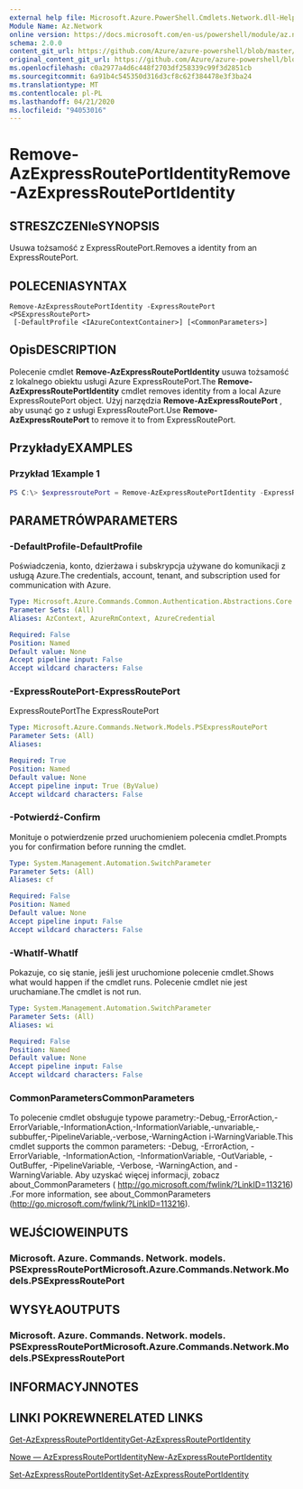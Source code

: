 ```yaml
---
external help file: Microsoft.Azure.PowerShell.Cmdlets.Network.dll-Help.xml
Module Name: Az.Network
online version: https://docs.microsoft.com/en-us/powershell/module/az.network/remove-azexpressrouteportidentity
schema: 2.0.0
content_git_url: https://github.com/Azure/azure-powershell/blob/master/src/Network/Network/help/Remove-AzExpressRoutePortIdentity.md
original_content_git_url: https://github.com/Azure/azure-powershell/blob/master/src/Network/Network/help/Remove-AzExpressRoutePortIdentity.md
ms.openlocfilehash: c0a2977a4d6c448f2703df258339c99f3d2851cb
ms.sourcegitcommit: 6a91b4c545350d316d3cf8c62f384478e3f3ba24
ms.translationtype: MT
ms.contentlocale: pl-PL
ms.lasthandoff: 04/21/2020
ms.locfileid: "94053016"
---
```

# <span data-ttu-id="b9fd5-101">Remove-AzExpressRoutePortIdentity</span><span class="sxs-lookup"><span data-stu-id="b9fd5-101">Remove-AzExpressRoutePortIdentity</span></span>

## <span data-ttu-id="b9fd5-102">STRESZCZENIe</span><span class="sxs-lookup"><span data-stu-id="b9fd5-102">SYNOPSIS</span></span>
<span data-ttu-id="b9fd5-103">Usuwa tożsamość z ExpressRoutePort.</span><span class="sxs-lookup"><span data-stu-id="b9fd5-103">Removes a identity from an ExpressRoutePort.</span></span>

## <span data-ttu-id="b9fd5-104">POLECENIA</span><span class="sxs-lookup"><span data-stu-id="b9fd5-104">SYNTAX</span></span>

```
Remove-AzExpressRoutePortIdentity -ExpressRoutePort <PSExpressRoutePort>
 [-DefaultProfile <IAzureContextContainer>] [<CommonParameters>]
```

## <span data-ttu-id="b9fd5-105">Opis</span><span class="sxs-lookup"><span data-stu-id="b9fd5-105">DESCRIPTION</span></span>
<span data-ttu-id="b9fd5-106">Polecenie cmdlet **Remove-AzExpressRoutePortIdentity** usuwa tożsamość z lokalnego obiektu usługi Azure ExpressRoutePort.</span><span class="sxs-lookup"><span data-stu-id="b9fd5-106">The **Remove-AzExpressRoutePortIdentity** cmdlet removes identity from a local Azure ExpressRoutePort object.</span></span> <span data-ttu-id="b9fd5-107">Użyj narzędzia **Remove-AzExpressRoutePort** , aby usunąć go z usługi ExpressRoutePort.</span><span class="sxs-lookup"><span data-stu-id="b9fd5-107">Use **Remove-AzExpressRoutePort** to remove it to from ExpressRoutePort.</span></span>

## <span data-ttu-id="b9fd5-108">Przykłady</span><span class="sxs-lookup"><span data-stu-id="b9fd5-108">EXAMPLES</span></span>

### <span data-ttu-id="b9fd5-109">Przykład 1</span><span class="sxs-lookup"><span data-stu-id="b9fd5-109">Example 1</span></span>
```powershell
PS C:\> $expressroutePort = Remove-AzExpressRoutePortIdentity -ExpressRoutePort $expressroutePort
```

## <span data-ttu-id="b9fd5-110">PARAMETRÓW</span><span class="sxs-lookup"><span data-stu-id="b9fd5-110">PARAMETERS</span></span>

### <span data-ttu-id="b9fd5-111">-DefaultProfile</span><span class="sxs-lookup"><span data-stu-id="b9fd5-111">-DefaultProfile</span></span>
<span data-ttu-id="b9fd5-112">Poświadczenia, konto, dzierżawa i subskrypcja używane do komunikacji z usługą Azure.</span><span class="sxs-lookup"><span data-stu-id="b9fd5-112">The credentials, account, tenant, and subscription used for communication with Azure.</span></span>

```yaml
Type: Microsoft.Azure.Commands.Common.Authentication.Abstractions.Core.IAzureContextContainer
Parameter Sets: (All)
Aliases: AzContext, AzureRmContext, AzureCredential

Required: False
Position: Named
Default value: None
Accept pipeline input: False
Accept wildcard characters: False
```

### <span data-ttu-id="b9fd5-113">-ExpressRoutePort</span><span class="sxs-lookup"><span data-stu-id="b9fd5-113">-ExpressRoutePort</span></span>
<span data-ttu-id="b9fd5-114">ExpressRoutePort</span><span class="sxs-lookup"><span data-stu-id="b9fd5-114">The ExpressRoutePort</span></span>

```yaml
Type: Microsoft.Azure.Commands.Network.Models.PSExpressRoutePort
Parameter Sets: (All)
Aliases:

Required: True
Position: Named
Default value: None
Accept pipeline input: True (ByValue)
Accept wildcard characters: False
```

### <span data-ttu-id="b9fd5-115">-Potwierdź</span><span class="sxs-lookup"><span data-stu-id="b9fd5-115">-Confirm</span></span>
<span data-ttu-id="b9fd5-116">Monituje o potwierdzenie przed uruchomieniem polecenia cmdlet.</span><span class="sxs-lookup"><span data-stu-id="b9fd5-116">Prompts you for confirmation before running the cmdlet.</span></span>

```yaml
Type: System.Management.Automation.SwitchParameter
Parameter Sets: (All)
Aliases: cf

Required: False
Position: Named
Default value: None
Accept pipeline input: False
Accept wildcard characters: False
```

### <span data-ttu-id="b9fd5-117">-WhatIf</span><span class="sxs-lookup"><span data-stu-id="b9fd5-117">-WhatIf</span></span>
<span data-ttu-id="b9fd5-118">Pokazuje, co się stanie, jeśli jest uruchomione polecenie cmdlet.</span><span class="sxs-lookup"><span data-stu-id="b9fd5-118">Shows what would happen if the cmdlet runs.</span></span>
<span data-ttu-id="b9fd5-119">Polecenie cmdlet nie jest uruchamiane.</span><span class="sxs-lookup"><span data-stu-id="b9fd5-119">The cmdlet is not run.</span></span>

```yaml
Type: System.Management.Automation.SwitchParameter
Parameter Sets: (All)
Aliases: wi

Required: False
Position: Named
Default value: None
Accept pipeline input: False
Accept wildcard characters: False
```

### <span data-ttu-id="b9fd5-120">CommonParameters</span><span class="sxs-lookup"><span data-stu-id="b9fd5-120">CommonParameters</span></span>
<span data-ttu-id="b9fd5-121">To polecenie cmdlet obsługuje typowe parametry:-Debug,-ErrorAction,-ErrorVariable,-InformationAction,-InformationVariable,-unvariable,-subbuffer,-PipelineVariable,-verbose,-WarningAction i-WarningVariable.</span><span class="sxs-lookup"><span data-stu-id="b9fd5-121">This cmdlet supports the common parameters: -Debug, -ErrorAction, -ErrorVariable, -InformationAction, -InformationVariable, -OutVariable, -OutBuffer, -PipelineVariable, -Verbose, -WarningAction, and -WarningVariable.</span></span> <span data-ttu-id="b9fd5-122">Aby uzyskać więcej informacji, zobacz about_CommonParameters ( http://go.microsoft.com/fwlink/?LinkID=113216) .</span><span class="sxs-lookup"><span data-stu-id="b9fd5-122">For more information, see about_CommonParameters (http://go.microsoft.com/fwlink/?LinkID=113216).</span></span>


## <span data-ttu-id="b9fd5-123">WEJŚCIOWE</span><span class="sxs-lookup"><span data-stu-id="b9fd5-123">INPUTS</span></span>

### <span data-ttu-id="b9fd5-124">Microsoft. Azure. Commands. Network. models. PSExpressRoutePort</span><span class="sxs-lookup"><span data-stu-id="b9fd5-124">Microsoft.Azure.Commands.Network.Models.PSExpressRoutePort</span></span>

## <span data-ttu-id="b9fd5-125">WYSYŁA</span><span class="sxs-lookup"><span data-stu-id="b9fd5-125">OUTPUTS</span></span>

### <span data-ttu-id="b9fd5-126">Microsoft. Azure. Commands. Network. models. PSExpressRoutePort</span><span class="sxs-lookup"><span data-stu-id="b9fd5-126">Microsoft.Azure.Commands.Network.Models.PSExpressRoutePort</span></span>

## <span data-ttu-id="b9fd5-127">INFORMACYJN</span><span class="sxs-lookup"><span data-stu-id="b9fd5-127">NOTES</span></span>

## <span data-ttu-id="b9fd5-128">LINKI POKREWNE</span><span class="sxs-lookup"><span data-stu-id="b9fd5-128">RELATED LINKS</span></span>
[<span data-ttu-id="b9fd5-129">Get-AzExpressRoutePortIdentity</span><span class="sxs-lookup"><span data-stu-id="b9fd5-129">Get-AzExpressRoutePortIdentity</span></span>](./Get-AzExpressRoutePortIdentity.md)

[<span data-ttu-id="b9fd5-130">Nowe — AzExpressRoutePortIdentity</span><span class="sxs-lookup"><span data-stu-id="b9fd5-130">New-AzExpressRoutePortIdentity</span></span>](./New-AzExpressRoutePortIdentity.md)

[<span data-ttu-id="b9fd5-131">Set-AzExpressRoutePortIdentity</span><span class="sxs-lookup"><span data-stu-id="b9fd5-131">Set-AzExpressRoutePortIdentity</span></span>](./Set-AzExpressRoutePortIdentity.md)
